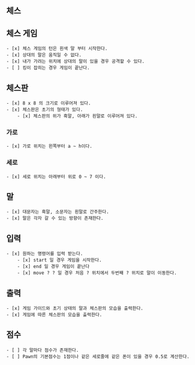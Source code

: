 ## 체스

## 체스 게임

    - [x] 체스 게임의 턴은 흰색 말 부터 시작한다.
    - [x] 상대의 말은 움직일 수 없다.
    - [x] 내가 가려는 위치에 상대의 말이 있을 경우 공격할 수 있다.
    - [ ] 킹이 잡히는 경우 게임이 끝난다.

## 체스판

    - [x] 8 x 8 의 크기로 이루어져 있다.
    - [x] 체스판은 초기의 형태가 있다.
        - [x] 체스판의 위가 흑말, 아래가 흰말로 이루어져 있다.

### 가로

    - [x] 가로 위치는 왼쪽부터 a ~ h이다.

### 세로

    - [x] 세로 위치는 아래부터 위로 0 ~ 7 이다.

## 말

    - [x] 대문자는 흑말, 소문자는 흰말로 간주한다.
    - [x] 말은 각자 갈 수 있는 방향이 존재한다.

## 입력

    - [x] 원하는 명령어를 입력 받는다.
        - [x] start 일 경우 게임을 시작한다.
        - [x] end 일 경우 게임이 끝난다
        - [x] move ? ? 일 경우 처음 ? 위치에서 두번째 ? 위치로 말이 이동한다. 

## 출력

    - [x] 게임 가이드와 초기 상태의 말과 체스판의 모습을 출력한다.
    - [x] 게임에 따른 체스판의 모습을 출력한다.

## 점수

    - [ ] 각 말마다 점수가 존재한다.
    - [ ] Pawn의 기본점수는 1점이나 같은 세로줄에 같은 폰이 있을 경우 0.5로 계산한다.
